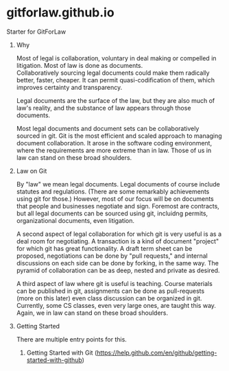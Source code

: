 # gitforlaw.github.io
Starter for GitForLaw

1. Why

    Most of legal is collaboration, voluntary in deal making or compelled in litigation.  Most of law is done as documents.  
    Collaboratively sourcing legal documents could make them radically better, faster, cheaper.  It can permit quasi-codification of them, which improves certainty and transparency.

    Legal documents are the surface of the law, but they are also much of law's reality, and the substance of law appears through those documents.

    Most legal documents and document sets can be collaboratively sourced in git. Git is the most efficient and scaled approach to managing document collaboration.  It arose in the software coding environment, where the requirements are more extreme than in law.  Those of us in law can stand on these broad shoulders.

1. Law on Git

    By "law" we mean legal documents.  Legal documents of course include statutes and regulations. (There are some remarkably achievements using git for those.)  However, most of our focus will be on documents that people and businesses negotiate and sign.  Foremost are contracts, but all legal documents can be sourced using git, incluidng permits, organizational documents, even litigation.

    A second aspect of legal collaboration for which git is very useful is as a deal room for negotiating.  A transaction is a kind of document "project" for which git has great functionality.  A draft term sheet can be proposed, negotiations can be done by "pull requests," and internal discussions on each side can be done by forking, in the same way.  The pyramid of collaboration can be as deep, nested and private as desired.

    A third aspect of law where git is useful is teaching.  Course materials can be published in git, assignments can be done as pull-requests (more on this later) even class discussion can be organized in git.  Currently, some CS classes, even very large ones, are taught this way.  Again, we in law can stand on these broad shoulders.

1. Getting Started

    There are multiple entry points for this.

    1. Getting Started with Git (https://help.github.com/en/github/getting-started-with-github)
  
